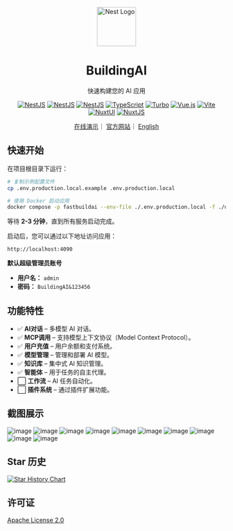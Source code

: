 <p align="center">
  <a href="http://nestjs.com/" target="blank"><img src="./apps/web/public/pwa-512x512.png" width="90" alt="Nest Logo" /></a>
</p>

<h1 align="center">BuildingAI</h1>

<p align="center">
  快速构建您的 AI 应用
</p>

<p align="center">
  <a href="https://nestjs.com/"><img src="https://img.shields.io/badge/NestJS-11.x-ea2845" alt="NestJS" /></a>
  <a href="https://typeorm.io/"><img src="https://img.shields.io/badge/Typeorm-0.3.x-ef4100" alt="NestJS" /></a>
  <a href="https://www.postgresql.org/"><img src="https://img.shields.io/badge/PostgreSQL-17.x-29527d" alt="NestJS" /></a>
  <a href="https://www.typescriptlang.org/"><img src="https://img.shields.io/badge/TypeScript-5.x-3178c6" alt="TypeScript" /></a>
  <a href="https://turbo.build/"><img src="https://img.shields.io/badge/Turbo-2.x-6d5cb3" alt="Turbo" /></a>
  <a href="https://vuejs.org/"><img src="https://img.shields.io/badge/Vue.js-3.x-3aaf78" alt="Vue.js" /></a>
  <a href="https://vitejs.dev/"><img src="https://img.shields.io/badge/vite-6.x-646cff" alt="Vite" /></a>
  <a href="https://ui.nuxt.com/"><img src="https://img.shields.io/badge/NuxtUI-3.x-00b95f" alt="NuxtUI" /></a>
  <a href="https://nuxt.com/"><img src="https://img.shields.io/badge/NuxtJS-3.x-00b95f" alt="NuxtJS" /></a>
</p>

<p align="center">
<a href="http://ai.fastbuildai.com/" target="_blank">在线演示</a>｜
<a href="https://www.fastbuildai.com/">官方网站</a>｜
<a href="./README.md">English</a>
</p>

## 快速开始

在项目根目录下运行：

```bash
# 复制示例配置文件
cp .env.production.local.example .env.production.local

# 使用 Docker 启动应用
docker compose -p fastbuildai --env-file ./.env.production.local -f ./docker/docker-compose.yml up -d
```

等待 **2-3 分钟**，直到所有服务启动完成。

启动后，您可以通过以下地址访问应用：

```
http://localhost:4090
```

**默认超级管理员账号**  

- **用户名：** `admin`  
- **密码：** `BuildingAI&123456`  

## 功能特性

- ✅ **AI对话** – 多模型 AI 对话。
- ✅ **MCP调用** – 支持模型上下文协议（Model Context Protocol）。
- ✅ **用户充值** – 用户余额和支付系统。
- ✅ **模型管理** – 管理和部署 AI 模型。
- ✅ **知识库** – 集中式 AI 知识管理。
- ✅ **智能体** – 用于任务的自主代理。
- ⬜ **工作流** – AI 任务自动化。
- ⬜ **插件系统** – 通过插件扩展功能。

## 截图展示

![image](./docs/screenshots/1.png)
![image](./docs/screenshots/2.png)
![image](./docs/screenshots/3.png)
![image](./docs/screenshots/4.png)
![image](./docs/screenshots/5.png)
![image](./docs/screenshots/6.png)
![image](./docs/screenshots/7.png)
![image](./docs/screenshots/8.png)
![image](./docs/screenshots/9.png)
![image](./docs/screenshots/10.png)

## Star 历史

[![Star History Chart](https://api.star-history.com/svg?repos=BidingCC/BuildingAI&type=Date)](https://www.star-history.com/#BidingCC/BuildingAI&Date)

## 许可证

[Apache License 2.0](./LICENSE)
